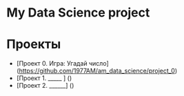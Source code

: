 # My Data Science project

# Проекты

* [Проект 0. Игра: Угадай число] (https://github.com/1977AM/am_data_science/project_0)
* [Проект 1. _____ ] ()
* [Проект 2. ______] ()